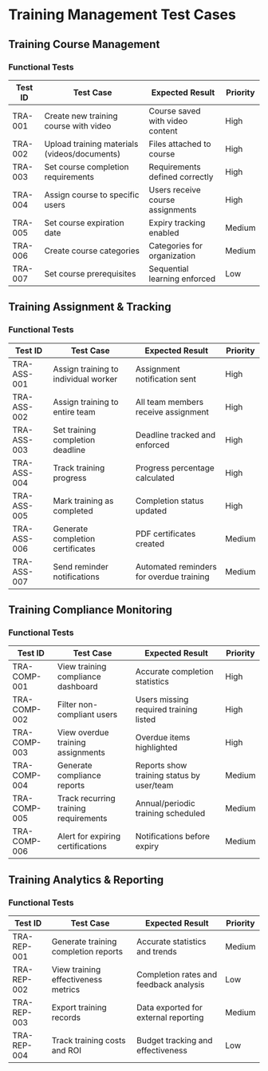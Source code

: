 # Training Management Test Cases

## Training Course Management

### Functional Tests
| Test ID | Test Case | Expected Result | Priority |
|---------|-----------|----------------|----------|
| TRA-001 | Create new training course with video | Course saved with video content | High |
| TRA-002 | Upload training materials (videos/documents) | Files attached to course | High |
| TRA-003 | Set course completion requirements | Requirements defined correctly | High |
| TRA-004 | Assign course to specific users | Users receive course assignments | High |
| TRA-005 | Set course expiration date | Expiry tracking enabled | Medium |
| TRA-006 | Create course categories | Categories for organization | Medium |
| TRA-007 | Set course prerequisites | Sequential learning enforced | Low |

## Training Assignment & Tracking

### Functional Tests
| Test ID | Test Case | Expected Result | Priority |
|---------|-----------|----------------|----------|
| TRA-ASS-001 | Assign training to individual worker | Assignment notification sent | High |
| TRA-ASS-002 | Assign training to entire team | All team members receive assignment | High |
| TRA-ASS-003 | Set training completion deadline | Deadline tracked and enforced | High |
| TRA-ASS-004 | Track training progress | Progress percentage calculated | High |
| TRA-ASS-005 | Mark training as completed | Completion status updated | High |
| TRA-ASS-006 | Generate completion certificates | PDF certificates created | Medium |
| TRA-ASS-007 | Send reminder notifications | Automated reminders for overdue training | Medium |

## Training Compliance Monitoring

### Functional Tests
| Test ID | Test Case | Expected Result | Priority |
|---------|-----------|----------------|----------|
| TRA-COMP-001 | View training compliance dashboard | Accurate completion statistics | High |
| TRA-COMP-002 | Filter non-compliant users | Users missing required training listed | High |
| TRA-COMP-003 | View overdue training assignments | Overdue items highlighted | High |
| TRA-COMP-004 | Generate compliance reports | Reports show training status by user/team | Medium |
| TRA-COMP-005 | Track recurring training requirements | Annual/periodic training scheduled | Medium |
| TRA-COMP-006 | Alert for expiring certifications | Notifications before expiry | Medium |

## Training Analytics & Reporting

### Functional Tests
| Test ID | Test Case | Expected Result | Priority |
|---------|-----------|----------------|----------|
| TRA-REP-001 | Generate training completion reports | Accurate statistics and trends | Medium |
| TRA-REP-002 | View training effectiveness metrics | Completion rates and feedback analysis | Low |
| TRA-REP-003 | Export training records | Data exported for external reporting | Medium |
| TRA-REP-004 | Track training costs and ROI | Budget tracking and effectiveness | Low |